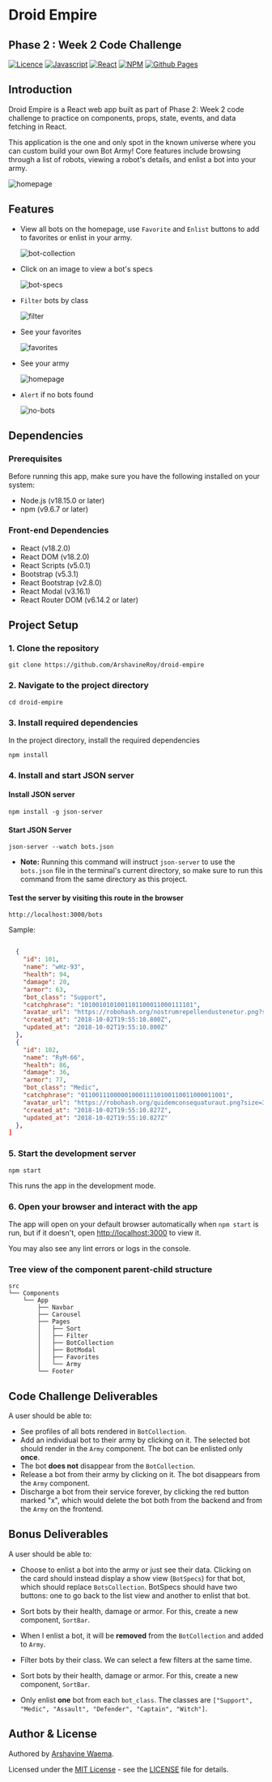 # Droid Empire

## Phase 2 : Week 2 Code Challenge

[![Licence](https://img.shields.io/github/license/Ileriayo/markdown-badges?style=for-the-badge)](./LICENSE)
[![Javascript](https://img.shields.io/badge/JavaScript-F7DF1E?style=for-the-badge&logo=javascript&logoColor=black)](https://www.javascript.com)
[![React](https://img.shields.io/badge/React-20232A?style=for-the-badge&logo=react&logoColor=61DAFB)](https://react.dev/)
[![NPM](https://img.shields.io/badge/NPM-%23CB3837.svg?style=for-the-badge&logo=npm&logoColor=white)](https://www.npmjs.com/)
[![Github Pages](https://img.shields.io/badge/github%20pages-121013?style=for-the-badge&logo=github&logoColor=white)](https://pages.github.com/)

## Introduction

Droid Empire is a React web app built as part of Phase 2: Week 2 code challenge to practice on components, props, state, events, and data fetching in React.

This application is the one and only spot in the known universe where you
can custom build your own Bot Army! Core features include browsing through
a list of robots, viewing a robot's details, and enlist a bot into your army.

  ![homepage](public/droid-home.png)

## Features

- View all bots on the homepage, use `Favorite` and `Enlist` buttons to add to favorites or enlist in your army.

  ![bot-collection](public/view-bots.png)

- Click on an image to view a bot's specs

  ![bot-specs](public/bot-specs.png)

- `Filter` bots by class

  ![filter](public/filter-bots.png)

- See your favorites

  ![favorites](public/favorites.png)

- See your army

  ![homepage](public/army.png)

- `Alert` if no bots found

  ![no-bots](public/no-bots.png)

## Dependencies

### Prerequisites

Before running this app, make sure you have the following installed on your system:

- Node.js (v18.15.0 or later)
- npm (v9.6.7 or later)

### Front-end Dependencies

- React (v18.2.0)
- React DOM (v18.2.0)
- React Scripts (v5.0.1)
- Bootstrap (v5.3.1)
- React Bootstrap (v2.8.0)
- React Modal (v3.16.1)
- React Router DOM (v6.14.2 or later)

## Project Setup

### 1. Clone the repository

```
git clone https://github.com/ArshavineRoy/droid-empire
```

### 2. Navigate to the project directory

```
cd droid-empire
```

### 3. Install required dependencies

In the project directory, install the required dependencies

```
npm install
```

### 4. Install and start JSON server

#### Install JSON server

```
npm install -g json-server
```

#### Start JSON Server

```
json-server --watch bots.json
```

- **Note:** Running this command will instruct `json-server` to use the `bots.json` file in the terminal's current directory, so make sure to run this command from the same directory as this project.

#### Test the server by visiting this route in the browser

```
http://localhost:3000/bots
```

Sample:

```json

  {
    "id": 101,
    "name": "wHz-93",
    "health": 94,
    "damage": 20,
    "armor": 63,
    "bot_class": "Support",
    "catchphrase": "1010010101001101100011000111101",
    "avatar_url": "https://robohash.org/nostrumrepellendustenetur.png?size=300x300&set=set1",
    "created_at": "2018-10-02T19:55:10.800Z",
    "updated_at": "2018-10-02T19:55:10.800Z"
  },
  {
    "id": 102,
    "name": "RyM-66",
    "health": 86,
    "damage": 36,
    "armor": 77,
    "bot_class": "Medic",
    "catchphrase": "0110011100000100011110100110011000011001",
    "avatar_url": "https://robohash.org/quidemconsequaturaut.png?size=300x300&set=set1",
    "created_at": "2018-10-02T19:55:10.827Z",
    "updated_at": "2018-10-02T19:55:10.827Z"
  },
]
```

### 5. Start the development server

```
npm start
```

This runs the app in the development mode.

### 6. Open your browser and interact with the app

The app will open on your default browser automatically when `npm start` is run, but if it doesn't, open [http://localhost:3000](http://localhost:3000) to view it.

You may also see any lint errors or logs in the console.

### Tree view of the component parent-child structure

```text
src
└── Components
	└── App
	    ├── Navbar
	    ├── Carousel
	    ├── Pages
	    │   ├── Sort
	    │   ├── Filter
	    │   ├── BotCollection
	    │   ├── BotModal
	    │   ├── Favorites
	    │   └── Army
	    └── Footer
```

## Code Challenge Deliverables

A user should be able to:

- See profiles of all bots rendered in `BotCollection`.
- Add an individual bot to their army by clicking on it. The selected bot should
  render in the `Army` component. The bot can be enlisted only **once**.
- The bot **does not** disappear from the `BotCollection`.
- Release a bot from their army by clicking on it. The bot disappears from the
  `Army` component.
- Discharge a bot from their service forever, by clicking the red button marked
  "x", which would delete the bot both from the backend and from the
  `Army` on the frontend.

## Bonus Deliverables

A user should be able to:

- Choose to enlist a bot into the army or just see their data. Clicking
  on the card should instead display a show view (`BotSpecs`) for that bot,
  which should replace `BotsCollection`. BotSpecs should have two buttons: one
  to go back to the list view and another to enlist that bot.
  
- Sort bots by their health, damage or armor. For this, create a new component,
  `SortBar`.
- When I enlist a bot, it will be **removed** from the `BotCollection` and added
  to `Army`.
- Filter bots by their class. We can select a few filters at the same time.
- Sort bots by their health, damage or armor. For this, create a new component,
  `SortBar`.
- Only enlist **one** bot from each `bot_class`. The classes are
  `["Support", "Medic", "Assault", "Defender", "Captain", "Witch"]`.

## Author & License

Authored by [Arshavine Waema](https://github.com/ArshavineRoy).

Licensed under the [MIT License](LICENSE) - see the [LICENSE](LICENSE) file for details.